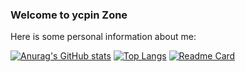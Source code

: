 ### Welcome to ycpin Zone

Here is some personal information about me:

<!-- - 🔭 I'm Chinese and currently working in Hangzhou.
- 📖 I'm currently learning && using React.js/Next.js...
- 🌱 Ask me about any question about my repos or directly give me a issue/pr~
- 📫 How to reach me: zhoudeyou945@126.com.
- 💬 Wechat: zhoudeyou945. -->


[![Anurag's GitHub stats](https://github-readme-stats.vercel.app/api?username=ycpin0624&theme=dracula)](https://github.com/ycpin0624)
[![Top Langs](https://github-readme-stats.vercel.app/api/top-langs/?username=ycpin0624&layout=compact&theme=omni)](https://github.com/ycpin0624/github-readme-stats)
[![Readme Card](https://github-readme-stats.vercel.app/api/pin/?username=ycpin0624&repo=Taiwan-Railway-Inquiry-Bot&theme=buefy)](https://github.com/ycpin0624/Taiwan-Railway-Inquiry-Bot)
